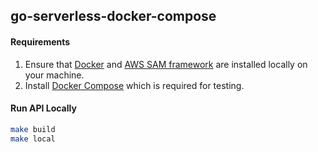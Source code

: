 ## go-serverless-docker-compose


#### Requirements

1. Ensure that [Docker](https://docs.docker.com/v17.09/engine/installation/) and [AWS SAM framework](https://docs.aws.amazon.com/serverless-application-model/latest/developerguide/serverless-sam-cli-install.html) are installed locally on your machine.
2. Install [Docker Compose](https://docs.docker.com/compose/install/) which is required for testing.

#### Run API Locally

```bash
make build
make local
```